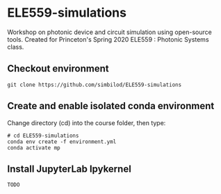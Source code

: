 # ELE559-simulations
Workshop on photonic device and circuit simulation using open-source tools. Created for Princeton's Spring 2020 ELE559 : Photonic Systems class.

## Checkout environment

```
git clone https://github.com/simbilod/ELE559-simulations
```

## Create and enable isolated conda environment

Change directory (cd) into the course folder, then type:

```
# cd ELE559-simulations
conda env create -f environment.yml
conda activate mp
```

## Install JupyterLab Ipykernel

```
TODO
```

